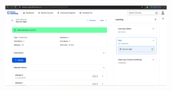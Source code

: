 ![alt text](https://github.com/Dhanashree0810/5182602_Dhanashree-Rathinasamy/blob/main/SDLC/Great%20learning%20certificate.png)